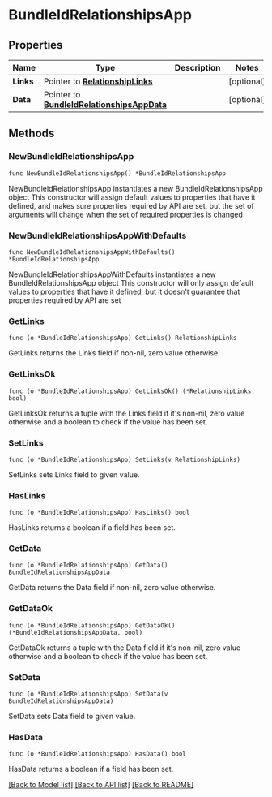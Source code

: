 # BundleIdRelationshipsApp

## Properties

Name | Type | Description | Notes
------------ | ------------- | ------------- | -------------
**Links** | Pointer to [**RelationshipLinks**](RelationshipLinks.md) |  | [optional] 
**Data** | Pointer to [**BundleIdRelationshipsAppData**](BundleIdRelationshipsAppData.md) |  | [optional] 

## Methods

### NewBundleIdRelationshipsApp

`func NewBundleIdRelationshipsApp() *BundleIdRelationshipsApp`

NewBundleIdRelationshipsApp instantiates a new BundleIdRelationshipsApp object
This constructor will assign default values to properties that have it defined,
and makes sure properties required by API are set, but the set of arguments
will change when the set of required properties is changed

### NewBundleIdRelationshipsAppWithDefaults

`func NewBundleIdRelationshipsAppWithDefaults() *BundleIdRelationshipsApp`

NewBundleIdRelationshipsAppWithDefaults instantiates a new BundleIdRelationshipsApp object
This constructor will only assign default values to properties that have it defined,
but it doesn't guarantee that properties required by API are set

### GetLinks

`func (o *BundleIdRelationshipsApp) GetLinks() RelationshipLinks`

GetLinks returns the Links field if non-nil, zero value otherwise.

### GetLinksOk

`func (o *BundleIdRelationshipsApp) GetLinksOk() (*RelationshipLinks, bool)`

GetLinksOk returns a tuple with the Links field if it's non-nil, zero value otherwise
and a boolean to check if the value has been set.

### SetLinks

`func (o *BundleIdRelationshipsApp) SetLinks(v RelationshipLinks)`

SetLinks sets Links field to given value.

### HasLinks

`func (o *BundleIdRelationshipsApp) HasLinks() bool`

HasLinks returns a boolean if a field has been set.

### GetData

`func (o *BundleIdRelationshipsApp) GetData() BundleIdRelationshipsAppData`

GetData returns the Data field if non-nil, zero value otherwise.

### GetDataOk

`func (o *BundleIdRelationshipsApp) GetDataOk() (*BundleIdRelationshipsAppData, bool)`

GetDataOk returns a tuple with the Data field if it's non-nil, zero value otherwise
and a boolean to check if the value has been set.

### SetData

`func (o *BundleIdRelationshipsApp) SetData(v BundleIdRelationshipsAppData)`

SetData sets Data field to given value.

### HasData

`func (o *BundleIdRelationshipsApp) HasData() bool`

HasData returns a boolean if a field has been set.


[[Back to Model list]](../README.md#documentation-for-models) [[Back to API list]](../README.md#documentation-for-api-endpoints) [[Back to README]](../README.md)


